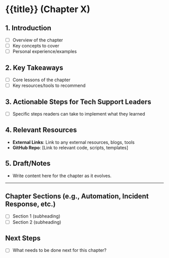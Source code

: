 # {{title}} (Chapter X)

## 1. Introduction
- [ ] Overview of the chapter
- [ ] Key concepts to cover
- [ ] Personal experience/examples

## 2. Key Takeaways
- [ ] Core lessons of the chapter
- [ ] Key resources/tools to recommend

## 3. Actionable Steps for Tech Support Leaders
- [ ] Specific steps readers can take to implement what they learned

## 4. Relevant Resources
- **External Links**: Link to any external resources, blogs, tools
- **GitHub Repo**: [Link to relevant code, scripts, templates]

## 5. Draft/Notes
- Write content here for the chapter as it evolves.

---

## Chapter Sections (e.g., Automation, Incident Response, etc.)
- [ ] Section 1 (subheading)
- [ ] Section 2 (subheading)

## Next Steps
- [ ] What needs to be done next for this chapter?

